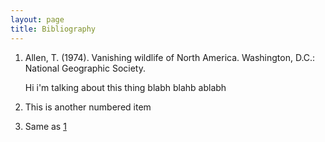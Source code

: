 ```yaml
---
layout: page
title: Bibliography
---
```


<ol>
<li class="bib" id="item1">
<p>Allen, T. (1974). Vanishing wildlife of North America. Washington, D.C.: National Geographic Society.</p>
<p>
Hi i'm talking about this thing blabh blahb ablabh
</p>
</li>

<li class="bib" id="item2">
<p>This is another numbered item</p>
</li>

<li id="item3">
<p>Same as <a href="#item1">1</a></p>
</li>

</ol>

